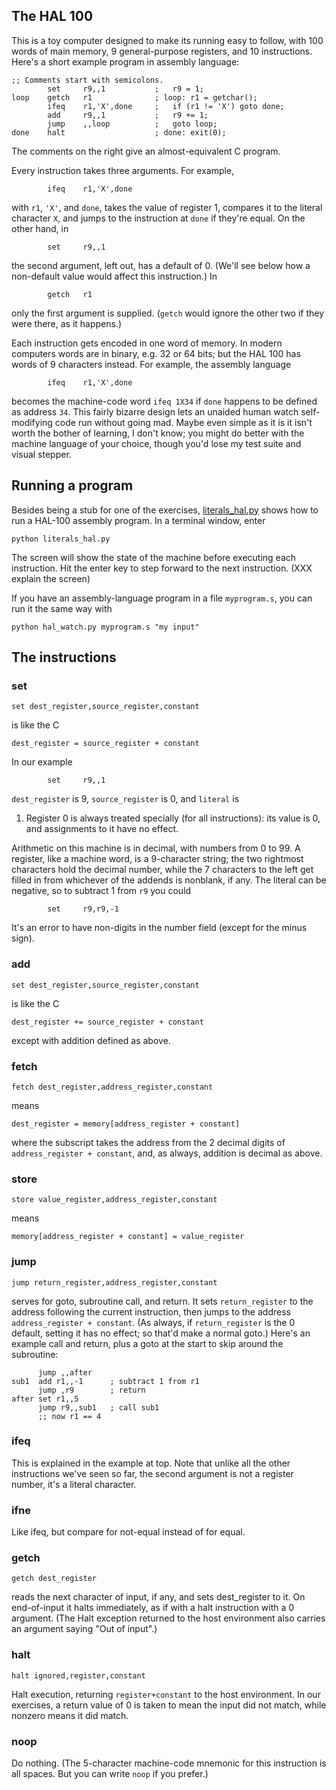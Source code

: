 ## The HAL 100

This is a toy computer designed to make its running easy to follow,
with 100 words of main memory, 9 general-purpose registers, and 10
instructions. Here's a short example program in assembly language:

    ;; Comments start with semicolons.
            set     r9,,1           ;   r9 = 1;
    loop    getch   r1              ; loop: r1 = getchar();
            ifeq    r1,'X',done     ;   if (r1 != 'X') goto done;
            add     r9,,1           ;   r9 += 1;
            jump    ,,loop          ;   goto loop;
    done    halt                    ; done: exit(0);

The comments on the right give an almost-equivalent C program.

Every instruction takes three arguments. For example, 

            ifeq    r1,'X',done

with `r1`, `'X'`, and `done`, takes the value of register 1, compares it to 
the literal character `X`, and jumps to the instruction at `done` if they're
equal. On the other hand, in

            set     r9,,1

the second argument, left out, has a default of 0. (We'll see below
how a non-default value would affect this instruction.) In

            getch   r1

only the first argument is supplied. (`getch` would ignore the other
two if they were there, as it happens.)

Each instruction gets encoded in one word of memory. In modern
computers words are in binary, e.g. 32 or 64 bits; but the HAL 100 has
words of 9 characters instead. For example, the assembly language

            ifeq    r1,'X',done

becomes the machine-code word `ifeq 1X34` if `done` happens to be
defined as address `34`. This fairly bizarre design lets an unaided
human watch self-modifying code run without going mad. Maybe even
simple as it is it isn't worth the bother of learning, I don't know;
you might do better with the machine language of your choice, though
you'd lose my test suite and visual stepper.

## Running a program

Besides being a stub for one of the exercises,
[literals_hal.py](literals_hal.py) shows how to run a HAL-100 assembly
program. In a terminal window, enter

    python literals_hal.py

The screen will show the state of the machine before executing each
instruction. Hit the enter key to step forward to the next
instruction. (XXX explain the screen)

If you have an assembly-language program in a file `myprogram.s`, you
can run it the same way with

    python hal_watch.py myprogram.s "my input"

## The instructions

### set

    set dest_register,source_register,constant

is like the C

    dest_register = source_register + constant

In our example

            set     r9,,1

`dest_register` is 9, `source_register` is 0, and `literal` is
1. Register 0 is always treated specially (for all instructions): its
value is 0, and assignments to it have no effect.

Arithmetic on this machine is in decimal, with numbers from 0 to 99. A
register, like a machine word, is a 9-character string; the two
rightmost characters hold the decimal number, while the 7 characters
to the left get filled in from whichever of the addends is nonblank,
if any. The literal can be negative, so to subtract 1 from `r9` you could

            set     r9,r9,-1

It's an error to have non-digits in the number field (except for the
minus sign).

### add

    set dest_register,source_register,constant

is like the C

    dest_register += source_register + constant

except with addition defined as above.

### fetch

    fetch dest_register,address_register,constant

means

    dest_register = memory[address_register + constant]

where the subscript takes the address from the 2 decimal digits of
`address_register + constant`, and, as always, addition is decimal as
above.

### store

    store value_register,address_register,constant

means

    memory[address_register + constant] = value_register

### jump

    jump return_register,address_register,constant

serves for goto, subroutine call, and return. It sets
`return_register` to the address following the current instruction,
then jumps to the address `address_register + constant`. (As always,
if `return_register` is the 0 default, setting it has no effect; so
that'd make a normal goto.) Here's an example call and return, plus a
goto at the start to skip around the subroutine:

          jump ,,after
    sub1  add r1,,-1      ; subtract 1 from r1
          jump ,r9        ; return
    after set r1,,5
          jump r9,,sub1   ; call sub1
          ;; now r1 == 4

### ifeq

This is explained in the example at top. Note that unlike all the
other instructions we've seen so far, the second argument is not a
register number, it's a literal character.

### ifne

Like ifeq, but compare for not-equal instead of for equal.

### getch

    getch dest_register

reads the next character of input, if any, and sets dest_register to
it. On end-of-input it halts immediately, as if with a halt
instruction with a 0 argument. (The Halt exception returned to the 
host environment also carries an argument saying "Out of input".)

### halt

    halt ignored,register,constant

Halt execution, returning `register+constant` to the host environment.
In our exercises, a return value of 0 is taken to mean the input did
not match, while nonzero means it did match.

### noop

Do nothing. (The 5-character machine-code mnemonic for this
instruction is all spaces. But you can write `noop` if you prefer.)
